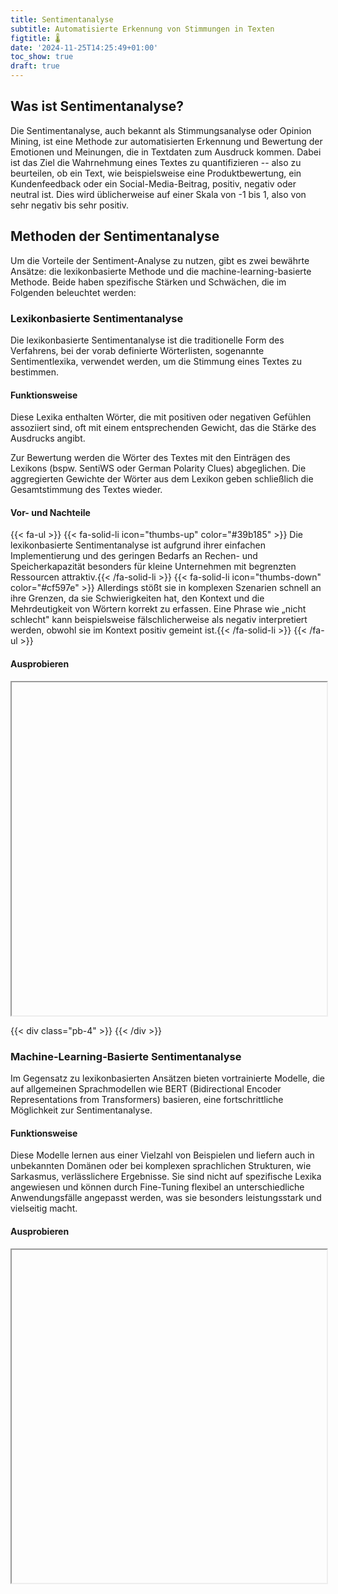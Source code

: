 ```yaml
---
title: Sentimentanalyse
subtitle: Automatisierte Erkennung von Stimmungen in Texten
figtitle: 🌡️
date: '2024-11-25T14:25:49+01:00'
toc_show: true
draft: true
---
```



## Was ist Sentimentanalyse?

Die Sentimentanalyse, auch bekannt als Stimmungsanalyse oder Opinion Mining, ist eine Methode zur automatisierten Erkennung und Bewertung der Emotionen und Meinungen, die in Textdaten zum Ausdruck kommen. Dabei ist das Ziel die Wahrnehmung eines Textes zu quantifizieren -- also zu beurteilen, ob ein Text, wie beispielsweise eine Produktbewertung, ein Kundenfeedback oder ein Social-Media-Beitrag, positiv, negativ oder neutral ist. Dies wird üblicherweise auf einer Skala von -1 bis 1, also von sehr negativ bis sehr positiv.

## Methoden der Sentimentanalyse

Um die Vorteile der Sentiment-Analyse zu nutzen, gibt es zwei bewährte Ansätze: die lexikonbasierte Methode und die machine-learning-basierte Methode. Beide haben spezifische Stärken und Schwächen, die im Folgenden beleuchtet werden:

### Lexikonbasierte Sentimentanalyse

Die lexikonbasierte Sentimentanalyse ist die traditionelle Form des Verfahrens, bei der vorab definierte Wörterlisten, sogenannte Sentimentlexika, verwendet werden, um die Stimmung eines Textes zu bestimmen.

#### Funktionsweise

Diese Lexika enthalten Wörter, die mit positiven oder negativen Gefühlen assoziiert sind, oft mit einem entsprechenden Gewicht, das die Stärke des Ausdrucks angibt.

Zur Bewertung werden die Wörter des Textes mit den Einträgen des Lexikons (bspw. SentiWS oder German Polarity Clues) abgeglichen. Die aggregierten Gewichte der Wörter aus dem Lexikon geben schließlich die Gesamtstimmung des Textes wieder.

#### Vor- und Nachteile

{{< fa-ul >}}
{{< fa-solid-li icon=\"thumbs-up\" color=\"#39b185\" >}} Die lexikonbasierte Sentimentanalyse ist aufgrund ihrer einfachen Implementierung und des geringen Bedarfs an Rechen- und Speicherkapazität besonders für kleine Unternehmen mit begrenzten Ressourcen attraktiv.{{< /fa-solid-li >}}
{{< fa-solid-li icon=\"thumbs-down\" color=\"#cf597e\" >}} Allerdings stößt sie in komplexen Szenarien schnell an ihre Grenzen, da sie Schwierigkeiten hat, den Kontext und die Mehrdeutigkeit von Wörtern korrekt zu erfassen. Eine Phrase wie „nicht schlecht" kann beispielsweise fälschlicherweise als negativ interpretiert werden, obwohl sie im Kontext positiv gemeint ist.{{< /fa-solid-li >}}
{{< /fa-ul >}}

#### Ausprobieren

<iframe id="iframec944c404" scrolling="no" loading="lazy" style="width: 100%; height: 400pt;">
</iframe>
<script>$(document).ready(function(){  $('iframe#iframec944c404').attr('src', 'https://shiny.dsjlu.wirtschaft.uni-giessen.de/senti_dict/');});</script>
<script>var domains = ['https://shiny.dsjlu.wirtschaft.uni-giessen.de'];iframeResize(  {waitForLoad: false, license: 'GPLv3', checkOrigin: domains},   '#iframec944c404');</script>

{{< div class=\"pb-4\" >}} {{< /div >}}

### Machine-Learning-Basierte Sentimentanalyse

Im Gegensatz zu lexikonbasierten Ansätzen bieten vortrainierte Modelle, die auf allgemeinen Sprachmodellen wie BERT (Bidirectional Encoder Representations from Transformers) basieren, eine fortschrittliche Möglichkeit zur Sentimentanalyse.

#### Funktionsweise

Diese Modelle lernen aus einer Vielzahl von Beispielen und liefern auch in unbekannten Domänen oder bei komplexen sprachlichen Strukturen, wie Sarkasmus, verlässlichere Ergebnisse. Sie sind nicht auf spezifische Lexika angewiesen und können durch Fine-Tuning flexibel an unterschiedliche Anwendungsfälle angepasst werden, was sie besonders leistungsstark und vielseitig macht.

#### Ausprobieren

<iframe id="iframede8fe906" scrolling="no" loading="lazy" style="width: 100%; height: 400pt;">
</iframe>
<script>$(document).ready(function(){  $('iframe#iframede8fe906').attr('src', 'https://shiny.dsjlu.wirtschaft.uni-giessen.de/senti_trans/');});</script>
<script>var domains = ['https://shiny.dsjlu.wirtschaft.uni-giessen.de'];iframeResize(  {waitForLoad: false, license: 'GPLv3', checkOrigin: domains},   '#iframede8fe906');</script>
